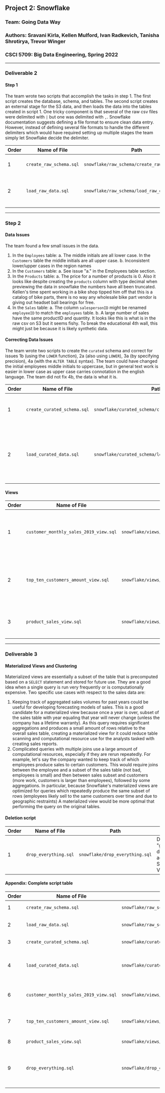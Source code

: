 ## Project 2: Snowflake
### Team: Going Data Way
### Authors: Sravani Kirla, Kellen Mulford, Ivan Radkevich, Tanisha Shrotirya, Trevor Winger
### CSCI 5709: Big Data Engineering, Spring 2022
---

### Deliverable  2
#### Step 1

The team wrote two scripts that accomplish the tasks in step 1. The first script creates the database, schema, and tables. The second script creates an external stage for the S3 data, and then loads the data into the tables created in script 1. One tricky component is that several of the raw csv files were delimited with `|` but one was delimited with `,`. Snowflake documentation suggests defining a file format to ensure clean data entry. However, instead of defining several file formats to handle the different delimiters which would have required setting up multiple stages the team simply let Snowflake decide the delimiter. 

| Order | Name of File | Path | Description |
|-------|--------------|------|-------------|
|1|`create_raw_schema.sql`|`snowflake/raw_schema/create_raw_schema.sql`|Creates DB, schema, and tables|
|2|`load_raw_data.sql`|`snowflake/raw_schema/load_raw_data.sql`|Creates external stage, loads data into DB|

---
### Step 2
#### Data Issues

The team found a few small issues in the data.

1. In the `Employees` table:
    a. The middle initials are all lower case. In the `Customers` table the middle initials are all upper case.
    b. Inconsistent lower/upper cases in the region names
2. In the `Customers` table:
    a. See issue "a." in the Employees table section.
3. In the `Products` table:
    a. The price for a number of products is 0. Also it looks like despite creating the `products` column with type decimal when previewing the data in snowflake the numbers have all been truncated. Kellen's time spent working in a bike shop tipped him off that this is a catalog of bike parts, there is no way any wholesale bike part vendor is giving out headset ball bearings for free.
4. In the `Sales` table:
    a. The column `salespersonID` might be renamed `employeeID` to match the `employees` table.
    b.  A large number of sales have the same productID and quantity. It looks like this is what is in the raw csv on S3 but it seems fishy. To break the educational 4th wall, this might just be because it is likely synthetic data.

#### Correcting Data Issues

The team wrote two scripts to create the `curated` schema and correct for issues 1b (using the `LOWER` function), 2a (also using `LOWER`), 3a (by specifying precision), 4a (with the `ALTER TABLE` syntax). The team could have changed the initial employees middle initials to uppercase, but in general text work is easier in lower case as upper case carries connotation in the english language. The team did not fix 4b, the data is what it is.

| Order | Name of File | Path | Description |
|-------|--------------|------|-------------|
|1|`create_curated_schema.sql`|`snowflake/curated_schema/create_curated_schema.sql`|Creates DB, schema, and corrected tables|
|2|`load_curated_data.sql`|`snowflake/curated_schema/load_curated_data.sql`|Creates external stage, loads data into DB, also fixes case issue and column name parity|

#### Views

| Order | Name of File | Path | Description |
|-------|--------------|------|-------------|
|1|`customer_monthly_sales_2019_view.sql`|`snowflake/views/customer_monthly_sales_2019_view.sql`|Displays purchase amounts for each customer by month in 2019|
|2|`top_ten_customers_amount_view.sql`|`snowflake/views/top_ten_customers_amount_view.sql`|Displays top 10 customers with highest lifetime purchase amounts|
|3|`product_sales_view.sql`|`snowflake/views/product_sales_view.sql`|Displays information for indidividual sales|

---
### Deliverable 3

#### Materialized Views and Clustering

Materialized views are essentially a subset of the table that is precomputed based on a `SELECT` statement and stored for future use. They are a good idea when a single query is run very frequently or is computationally expensive. Two specific use cases with respect to the sales data are:

1. Keeping track of aggregated sales volumes for past years could be useful for developing forecasting models of sales. This is a good candidate for a materialized view because once a year is over, subset of the sales table with year equaling that year will never change (unless the company has a lifetime warranty). As this query requires significant aggregations and produces a small amount of rows relative to the overall sales table, creating a materialized view for it could reduce table scanning and computational resource use for the analysts tasked with creating sales reports.
2. Complicated queries with multiple joins use a large amount of computational resources, especially if they are rerun repeatedly. For example, let's say the company wanted to keep track of which employees produce sales to certain customers. This would require joins between the employee and a subset of the sales table (not bad, employees is small) and then between sales subset and customers (more work, customers is larger than employees), followed by some aggregations. In particular, because Snowflake's materialized views are optimized for queries which repeatedly produce the same subset of rows (employees likely sell to the same customers over time and due to geographic restraints) A materialized view would be more optimal that performing the query on the original tables.

#### Deletion script
| Order | Name of File | Path | Description |
|-------|--------------|------|-------------|
|1|`drop_everything.sql`|`snowflake/drop_everything.sql`|Drops the "goindDataWay_Sales database and all accompanying Schemas, Tables, Views etc.|

#### Appendix: Complete script table

| Order | Name of File | Path | Description |
|-------|--------------|------|-------------|
|1|`create_raw_schema.sql`|`snowflake/raw_schema/create_raw_schema.sql`|Creates DB, schema, and tables|
|2|`load_raw_data.sql`|`snowflake/raw_schema/create_raw_stage.sql`|Creates external stage, loads data into DB|
|3|`create_curated_schema.sql`|`snowflake/curated_schema/create_curated_schema.sql`|Creates DB, schema, and corrected tables|
|4|`load_curated_data.sql`|`snowflake/curated_schema/load_curated_data.sql`|Creates external stage, loads data into DB, also fixes case issue and column name parity|
|6|`customer_monthly_sales_2019_view.sql`|`snowflake/views/customer_monthly_sales_2019_view.sql`|Displays purchase amounts for each customer by month in 2019|
|7|`top_ten_customers_amount_view.sql`|`snowflake/views/top_ten_customers_amount_view.sql`|Displays top 10 customers with highest lifetime purchase amounts|
|8|`product_sales_view.sql`|`snowflake/views/product_sales_view.sql`|Displays information for indidividual sales|
|9|`drop_everything.sql`|`snowflake/drop_everything.sql`|Drops the "goindDataWay_Sales database and all accompanying Schemas, Tables, Views etc.|